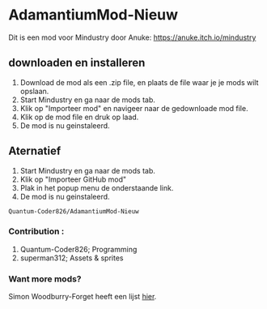 # AdamantiumMod-Nieuw
Dit is een mod voor Mindustry door Anuke: https://anuke.itch.io/mindustry

## downloaden en installeren
1. Download de mod als een .zip file, en plaats de file waar je je mods wilt opslaan.
2. Start Mindustry en ga naar de mods tab.
3. Klik op "Importeer mod" en navigeer naar de gedownloade mod file.
4. Klik op de mod file en druk op laad.
5. De mod is nu geinstaleerd.

## Aternatief
1. Start Mindustry en ga naar de mods tab.
2. Klik op "Importeer GitHub mod"
3. Plak in het popup menu de onderstaande link.
4. De mod is nu geinstaleerd.
```
Quantum-Coder826/AdamantiumMod-Nieuw
```

### Contribution :
1. Quantum-Coder826; Programming
2. superman312; Assets & sprites

### Want more mods?
Simon Woodburry-Forget heeft een lijst [hier](https://simonwoodburyforget.github.io/mindustry-mods/).
